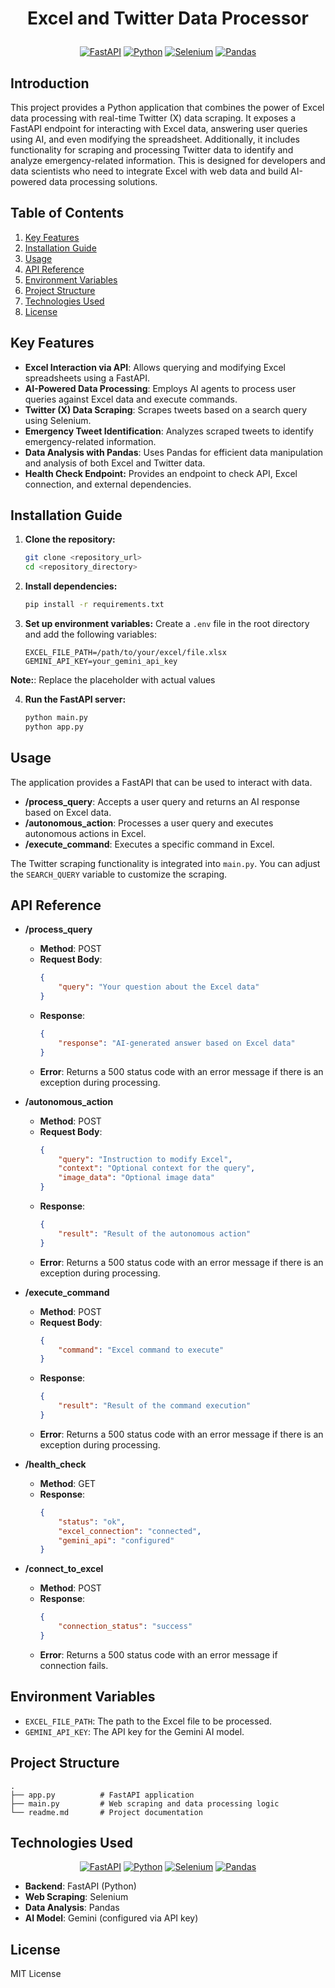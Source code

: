 # <p align="center">Excel and Twitter Data Processor</p>

<p align="center">
  <a href="#"><img src="https://img.shields.io/badge/FastAPI-005571?style=for-the-badge&logo=fastapi" alt="FastAPI"></a>
  <a href="#"><img src="https://img.shields.io/badge/Python-3776AB?style=for-the-badge&logo=python&logoColor=white" alt="Python"></a>
  <a href="#"><img src="https://img.shields.io/badge/Selenium-4DB33D?style=for-the-badge&logo=selenium&logoColor=white" alt="Selenium"></a>
  <a href="#"><img src="https://img.shields.io/badge/Pandas-150458?style=for-the-badge&logo=pandas&logoColor=white" alt="Pandas"></a>
</p>

## Introduction

This project provides a Python application that combines the power of Excel data processing with real-time Twitter (X) data scraping. It exposes a FastAPI endpoint for interacting with Excel data, answering user queries using AI, and even modifying the spreadsheet. Additionally, it includes functionality for scraping and processing Twitter data to identify and analyze emergency-related information. This is designed for developers and data scientists who need to integrate Excel with web data and build AI-powered data processing solutions.

## Table of Contents

1.  [Key Features](#key-features)
2.  [Installation Guide](#installation-guide)
3.  [Usage](#usage)
4.  [API Reference](#api-reference)
5.  [Environment Variables](#environment-variables)
6.  [Project Structure](#project-structure)
7.  [Technologies Used](#technologies-used)
8.  [License](#license)

## Key Features

*   **Excel Interaction via API**:  Allows querying and modifying Excel spreadsheets using a FastAPI.
*   **AI-Powered Data Processing**: Employs AI agents to process user queries against Excel data and execute commands.
*   **Twitter (X) Data Scraping**: Scrapes tweets based on a search query using Selenium.
*   **Emergency Tweet Identification**: Analyzes scraped tweets to identify emergency-related information.
*   **Data Analysis with Pandas**: Uses Pandas for efficient data manipulation and analysis of both Excel and Twitter data.
*   **Health Check Endpoint:** Provides an endpoint to check API, Excel connection, and external dependencies.

## Installation Guide

1.  **Clone the repository:**

    ```bash
    git clone <repository_url>
    cd <repository_directory>
    ```

2.  **Install dependencies:**

    ```bash
    pip install -r requirements.txt
    ```

3.  **Set up environment variables:**
    Create a `.env` file in the root directory and add the following variables:

    ```
    EXCEL_FILE_PATH=/path/to/your/excel/file.xlsx
    GEMINI_API_KEY=your_gemini_api_key
    ```
   **Note:**: Replace the placeholder with actual values

4.  **Run the FastAPI server:**

    ```bash
    python main.py
    python app.py
    ```

## Usage

The application provides a FastAPI that can be used to interact with data.

*   **/process\_query**: Accepts a user query and returns an AI response based on Excel data.
*   **/autonomous\_action**: Processes a user query and executes autonomous actions in Excel.
*   **/execute\_command**: Executes a specific command in Excel.

The Twitter scraping functionality is integrated into `main.py`.  You can adjust the `SEARCH_QUERY` variable to customize the scraping.

## API Reference

*   **/process\_query**
    *   **Method**: POST
    *   **Request Body**:
        ```json
        {
            "query": "Your question about the Excel data"
        }
        ```
    *   **Response**:
        ```json
        {
            "response": "AI-generated answer based on Excel data"
        }
        ```
    *   **Error**: Returns a 500 status code with an error message if there is an exception during processing.

*   **/autonomous\_action**
    *   **Method**: POST
    *   **Request Body**:
        ```json
        {
            "query": "Instruction to modify Excel",
            "context": "Optional context for the query",
            "image_data": "Optional image data"
        }
        ```
    *   **Response**:
        ```json
        {
            "result": "Result of the autonomous action"
        }
        ```
    *   **Error**: Returns a 500 status code with an error message if there is an exception during processing.

*   **/execute\_command**
    *   **Method**: POST
    *   **Request Body**:
        ```json
        {
            "command": "Excel command to execute"
        }
        ```
    *   **Response**:
        ```json
        {
            "result": "Result of the command execution"
        }
        ```
    *   **Error**: Returns a 500 status code with an error message if there is an exception during processing.

*   **/health\_check**
    *   **Method**: GET
    *   **Response**:
        ```json
        {
            "status": "ok",
            "excel_connection": "connected",
            "gemini_api": "configured"
        }
        ```

*   **/connect\_to\_excel**
    *   **Method**: POST
    *   **Response**:
        ```json
        {
            "connection_status": "success"
        }
        ```
    *   **Error**: Returns a 500 status code with an error message if connection fails.

## Environment Variables

*   `EXCEL_FILE_PATH`: The path to the Excel file to be processed.
*   `GEMINI_API_KEY`: The API key for the Gemini AI model.

## Project Structure

```
.
├── app.py          # FastAPI application
├── main.py         # Web scraping and data processing logic
└── readme.md       # Project documentation
```

## Technologies Used

<p align="center">
  <a href="#"><img src="https://img.shields.io/badge/FastAPI-005571?style=for-the-badge&logo=fastapi" alt="FastAPI"></a>
  <a href="#"><img src="https://img.shields.io/badge/Python-3776AB?style=for-the-badge&logo=python&logoColor=white" alt="Python"></a>
  <a href="#"><img src="https://img.shields.io/badge/Selenium-4DB33D?style=for-the-badge&logo=selenium&logoColor=white" alt="Selenium"></a>
  <a href="#"><img src="https://img.shields.io/badge/Pandas-150458?style=for-the-badge&logo=pandas&logoColor=white" alt="Pandas"></a>
</p>

*   **Backend**: FastAPI (Python)
*   **Web Scraping**: Selenium
*   **Data Analysis**: Pandas
*   **AI Model**: Gemini (configured via API key)

## License

MIT License